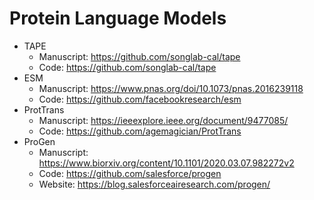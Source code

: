 # Protein Language Models
- TAPE
  - Manuscript: https://github.com/songlab-cal/tape
  - Code: https://github.com/songlab-cal/tape
- ESM
  - Manuscript: https://www.pnas.org/doi/10.1073/pnas.2016239118
  - Code: https://github.com/facebookresearch/esm
- ProtTrans
  - Manuscript: https://ieeexplore.ieee.org/document/9477085/
  - Code: https://github.com/agemagician/ProtTrans
- ProGen
  - Manuscript: https://www.biorxiv.org/content/10.1101/2020.03.07.982272v2
  - Code: https://github.com/salesforce/progen
  - Website: https://blog.salesforceairesearch.com/progen/
